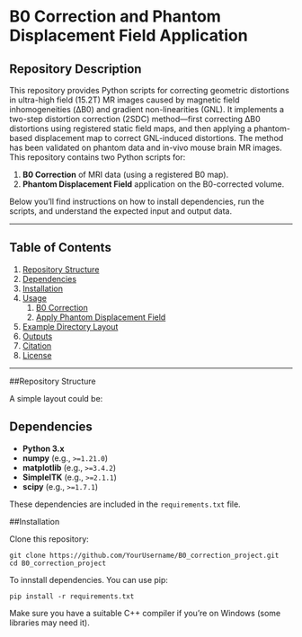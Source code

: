 # B0 Correction and Phantom Displacement Field Application
## Repository Description

This repository provides Python scripts for correcting geometric distortions in ultra-high field (15.2T) MR images caused by magnetic field inhomogeneities (ΔB0) and gradient non-linearities (GNL). It implements a two-step distortion correction (2SDC) method—first correcting ΔB0 distortions using registered static field maps, and then applying a phantom-based displacement map to correct GNL-induced distortions. The method has been validated on phantom data and in-vivo mouse brain MR images.
This repository contains two Python scripts for:
1. **B0 Correction** of MRI data (using a registered B0 map).
2. **Phantom Displacement Field** application on the B0-corrected volume.

Below you’ll find instructions on how to install dependencies, run the scripts, and understand the expected input and output data.

---

## Table of Contents
1. [Repository Structure](#repository-structure)
2. [Dependencies](#dependencies)
3. [Installation](#installation)
4. [Usage](#usage)
   1. [B0 Correction](#1-b0-correction)
   2. [Apply Phantom Displacement Field](#2-apply-phantom-displacement)
5. [Example Directory Layout](#example-directory-layout)
6. [Outputs](#outputs)
7. [Citation](#citation)
8. [License](#license)

---

##Repository Structure

A simple layout could be:


## Dependencies
- **Python 3.x**  
- **numpy** (e.g., `>=1.21.0`)
- **matplotlib** (e.g., `>=3.4.2`)
- **SimpleITK** (e.g., `>=2.1.1`)
- **scipy** (e.g., `>=1.7.1`)

These dependencies are included in the `requirements.txt` file.

##Installation

Clone this repository:

```console
git clone https://github.com/YourUsername/B0_correction_project.git
cd B0_correction_project
```
To innstall dependencies. You can use pip:

```console
pip install -r requirements.txt
```
Make sure you have a suitable C++ compiler if you’re on Windows (some libraries may need it).

